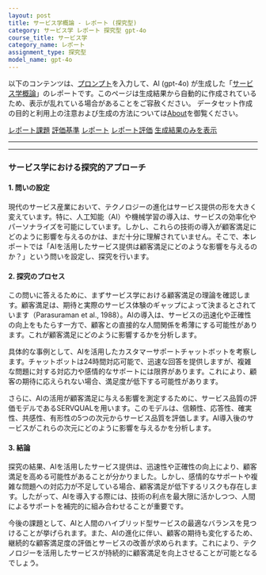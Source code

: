 ```yaml
---
layout: post
title: サービス学概論 - レポート (探究型)
category: サービス学 レポート 探究型 gpt-4o
course_title: サービス学
category_name: レポート
assignment_type: 探究型
model_name: gpt-4o
---
```


以下のコンテンツは、[プロンプト](http://127.0.0.1:8000/generated/サービス学/gpt-4o/prompt_レポート-探究型.md)を入力して、AI (gpt-4o) が生成した「[サービス学概論](/contents/サービス学/)」のレポートです。このページは生成結果から自動的に作成されているため、表示が乱れている場合があることをご容赦ください。
データセット作成の目的と利用上の注意および生成の方法については[About](/About)を御覧ください。

[レポート課題](../レポート課題-探究型)
[評価基準](../評価基準-探究型)
[レポート](../レポート-探究型)
[レポート評価](../レポート評価-探究型)
[生成結果のみを表示](http://127.0.0.1:8000/generated/サービス学/gpt-4o/レポート-探究型.md)
  

***
***
  
### サービス学における探究的アプローチ

#### 1. 問いの設定

現代のサービス産業において、テクノロジーの進化はサービス提供の形を大きく変えています。特に、人工知能（AI）や機械学習の導入は、サービスの効率化やパーソナライズを可能にしています。しかし、これらの技術の導入が顧客満足にどのように影響を与えるのかは、まだ十分に理解されていません。そこで、本レポートでは「AIを活用したサービス提供は顧客満足にどのような影響を与えるのか？」という問いを設定し、探究を行います。

#### 2. 探究のプロセス

この問いに答えるために、まずサービス学における顧客満足の理論を確認します。顧客満足は、期待と実際のサービス体験のギャップによって決まるとされています（Parasuraman et al., 1988）。AIの導入は、サービスの迅速化や正確性の向上をもたらす一方で、顧客との直接的な人間関係を希薄にする可能性があります。これが顧客満足にどのように影響するかを分析します。

具体的な事例として、AIを活用したカスタマーサポートチャットボットを考察します。チャットボットは24時間対応可能で、迅速な回答を提供しますが、複雑な問題に対する対応力や感情的なサポートには限界があります。これにより、顧客の期待に応えられない場合、満足度が低下する可能性があります。

さらに、AIの活用が顧客満足に与える影響を測定するために、サービス品質の評価モデルであるSERVQUALを用います。このモデルは、信頼性、応答性、確実性、共感性、有形性の5つの次元からサービス品質を評価します。AI導入後のサービスがこれらの次元にどのように影響を与えるかを分析します。

#### 3. 結論

探究の結果、AIを活用したサービス提供は、迅速性や正確性の向上により、顧客満足を高める可能性があることが分かりました。しかし、感情的なサポートや複雑な問題への対応力が不足している場合、顧客満足が低下するリスクも存在します。したがって、AIを導入する際には、技術の利点を最大限に活かしつつ、人間によるサポートを補完的に組み合わせることが重要です。

今後の課題として、AIと人間のハイブリッド型サービスの最適なバランスを見つけることが挙げられます。また、AIの進化に伴い、顧客の期待も変化するため、継続的な顧客満足度の評価とサービスの改善が求められます。これにより、テクノロジーを活用したサービスが持続的に顧客満足を向上させることが可能となるでしょう。
